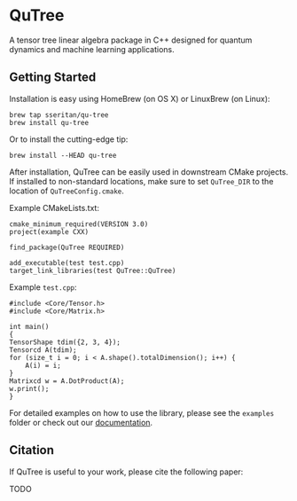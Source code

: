 # QuTree

A tensor tree linear algebra package in C++ designed for quantum dynamics and machine learning applications.

## Getting Started

Installation is easy using HomeBrew (on OS X) or LinuxBrew (on Linux):
```
brew tap sseritan/qu-tree
brew install qu-tree
```

Or to install the cutting-edge tip:
```
brew install --HEAD qu-tree
```

After installation, QuTree can be easily used in downstream CMake projects.
If installed to non-standard locations, make sure to set `QuTree_DIR` to the location of `QuTreeConfig.cmake`.

Example CMakeLists.txt:
```
cmake_minimum_required(VERSION 3.0)
project(example CXX)

find_package(QuTree REQUIRED)

add_executable(test test.cpp)
target_link_libraries(test QuTree::QuTree)
```

Example `test.cpp`:
```
#include <Core/Tensor.h>
#include <Core/Matrix.h>

int main()
{
TensorShape tdim({2, 3, 4});
Tensorcd A(tdim);
for (size_t i = 0; i < A.shape().totalDimension(); i++) {
    A(i) = i;
}
Matrixcd w = A.DotProduct(A);
w.print();
}
```

For detailed examples on how to use the library, please see the `examples` folder
 or check out our [documentation](https://qutree.readthedocs.io/en/latest/).

## Citation

If QuTree is useful to your work, please cite the following paper:

TODO